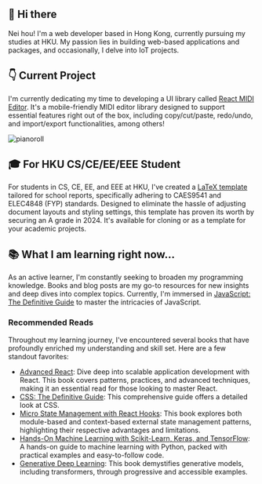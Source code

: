 ## 👋 Hi there

Nei hou! I'm a web developer based in Hong Kong, currently pursuing my studies at HKU. My passion lies in building web-based applications and packages, and occasionally, I delve into IoT projects.

## 👇 Current Project
I'm currently dedicating my time to developing a UI library called [React MIDI Editor](https://github.com/chanyatfu/react-piano-roll). It's a mobile-friendly MIDI editor library designed to support essential features right out of the box, including copy/cut/paste, redo/undo, and import/export functionalities, among others!

![pianoroll](https://github.com/chanyatfu/chanyatfu/assets/45863731/9c69528b-1da9-45e6-af3b-2af8b1cf5bf8)

## 🎓 For HKU CS/CE/EE/EEE Student

For students in CS, CE, EE, and EEE at HKU, I've created a [LaTeX template](https://github.com/chanyatfu/hku-eee-style) tailored for school reports, specifically adhering to CAES9541 and ELEC4848 (FYP) standards. Designed to eliminate the hassle of adjusting document layouts and styling settings, this template has proven its worth by securing an A grade in 2024. It's available for cloning or as a template for your academic projects.


## 📚 What I am learning right now...

As an active learner, I'm constantly seeking to broaden my programming knowledge. Books and blog posts are my go-to resources for new insights and deep dives into complex topics. Currently, I'm immersed in [JavaScript: The Definitive Guide](https://www.oreilly.com/library/view/javascript-the-definitive/9781491952016/) to master the intricacies of JavaScript.

### Recommended Reads

Throughout my learning journey, I've encountered several books that have profoundly enriched my understanding and skill set. Here are a few standout favorites:
- [Advanced React](https://www.advanced-react.com/): Dive deep into scalable application development with React. This book covers patterns, practices, and advanced techniques, making it an essential read for those looking to master React.
- [CSS: The Definitive Guide](https://www.oreilly.com/library/view/css-the-definitive/9781098117603/): This comprehensive guide offers a detailed look at CSS.
- [Micro State Management with React Hooks](https://github.com/PacktPublishing/Micro-State-Management-with-React-Hooks): This book explores both module-based and context-based external state management patterns, highlighting their respective advantages and limitations.
- [Hands-On Machine Learning with Scikit-Learn, Keras, and TensorFlow](https://www.oreilly.com/library/view/hands-on-machine-learning/9781492032632/): A hands-on guide to machine learning with Python, packed with practical examples and easy-to-follow code.
- [Generative Deep Learning](https://www.oreilly.com/library/view/generative-deep-learning/9781098134174/): This book demystifies generative models, including transformers, through progressive and accessible examples.


<!--
**chanyatfu/chanyatfu** is a ✨ _special_ ✨ repository because its `README.md` (this file) appears on your GitHub profile.

Here are some ideas to get you started:

- 🔭 I’m currently working on ...
- 🌱 I’m currently learning ...
- 👯 I’m looking to collaborate on ...
- 🤔 I’m looking for help with ...
- 💬 Ask me about ...
- 📫 How to reach me: ...
- 😄 Pronouns: ...
- ⚡ Fun fact: ...
-->
